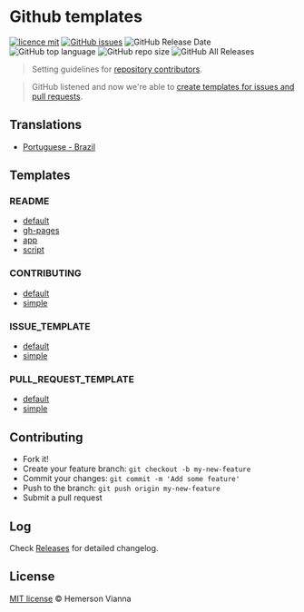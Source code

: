 # Github templates

[![licence mit](https://img.shields.io/badge/license-MIT-blue.svg?style=flat-square)](http://hemersonvianna.mit-license.org/)
[![GitHub issues](https://img.shields.io/github/issues/w3dotdev/github-templates.svg)](https://github.com/w3dotdev/github-templates/issues)
![GitHub Release Date](https://img.shields.io/github/release-date/w3dotdev/github-templates.svg)
![GitHub top language](https://img.shields.io/github/languages/top/w3dotdev/github-templates.svg)
![GitHub repo size](https://img.shields.io/github/repo-size/w3dotdev/github-templates.svg)
![GitHub All Releases](https://img.shields.io/github/downloads/w3dotdev/github-templates/total.svg)

> Setting guidelines for [repository contributors](https://help.github.com/articles/setting-guidelines-for-repository-contributors/).

> GitHub listened and now we're able to [create templates for issues and pull requests](https://github.com/blog/2111-issue-and-pull-request-templates).

## Translations

* [Portuguese - Brazil](translations/pt_BR)

## Templates

### README

- [default](templates/readme/default/README.md)
- [gh-pages](templates/readme/gh-pages/README.md)
- [app](templates/readme/app/README.md)
- [script](templates/readme/script/README.md)

### CONTRIBUTING

- [default](templates/contributing/default/CONTRIBUTING.md)
- [simple](templates/contributing/simple/CONTRIBUTING.md)

### ISSUE_TEMPLATE

- [default](templates/issue/default/ISSUE_TEMPLATE.md)
- [simple](templates/issue/simple/ISSUE_TEMPLATE.md)

### PULL_REQUEST_TEMPLATE

- [default](templates/pull-request/default/PULL_REQUEST_TEMPLATE.md)
- [simple](templates/pull-request/simple/PULL_REQUEST_TEMPLATE.md)

## Contributing

- Fork it!
- Create your feature branch: `git checkout -b my-new-feature`
- Commit your changes: `git commit -m 'Add some feature'`
- Push to the branch: `git push origin my-new-feature`
- Submit a pull request

## Log

Check [Releases](https://github.com/w3dotdev/github-templates/releases) for detailed changelog.

## License

[MIT license](http://hemersonvianna.mit-license.org/) © Hemerson Vianna
